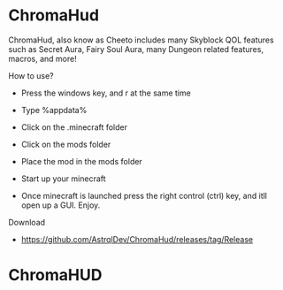 # ChromaHud

ChromaHud, also know as Cheeto includes many Skyblock QOL features such as Secret Aura, Fairy Soul Aura, many Dungeon related features, macros, and more!

How to use?
- Press the windows key, and r at the same time
- Type %appdata%
- Click on the .minecraft folder
- Click on the mods folder
- Place the mod in the mods folder
- Start up your minecraft

- Once minecraft is launched press the right control (ctrl) key, and itll open up a GUI. Enjoy. 

Download
- https://github.com/AstrqlDev/ChromaHud/releases/tag/Release
# ChromaHUD
